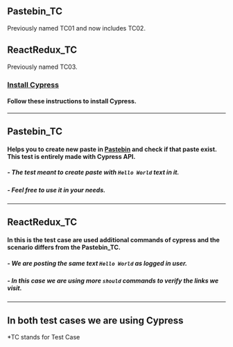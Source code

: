 ## Pastebin_TC 
Previously named TC01 and now includes TC02.
## ReactRedux_TC
Previously named TC03.

###  [Install Cypress](https://docs.cypress.io/guides/getting-started/installing-cypress.html#System-requirements)

#### Follow these instructions to install Cypress.

---
## Pastebin_TC

#### Helps you to create new paste in [Pastebin](https://pastebin.com) and check if that paste exist. This test is entirely made with Cypress API.

##### - The test meant to create paste with `Hello World` text in it.

##### - Feel free to use it in your needs.

---

## ReactRedux_TC
#### In this is the test case are used additional commands of cypress and the scenario differs from the Pastebin_TC.

##### - We are posting the same text `Hello World` as logged in user.
##### - In this case we are using more `should` commands to verify the links we visit.

---
## In both test cases we are using Cypress

*TC stands for Test Case

